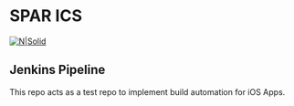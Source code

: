 # SPAR ICS
[![N|Solid](https://www.aspiag.com/content/dam/aspiag_ch/kontakt/downlaod/spar_logo.jpg)](https://www.spar-ics.com)

## Jenkins Pipeline
This repo acts as a test repo to implement build automation for iOS Apps.
